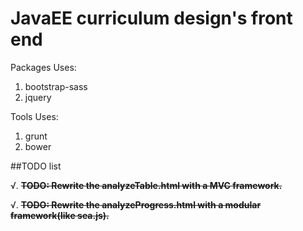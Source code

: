 # JavaEE curriculum design's front end

Packages Uses:
1. bootstrap-sass
2. jquery

Tools Uses:
1. grunt
2. bower

##TODO list

√. ~~**TODO: Rewrite the analyzeTable.html with a MVC framework.**~~

√. ~~**TODO: Rewrite the analyzeProgress.html with a modular framework(like sea.js).**~~
